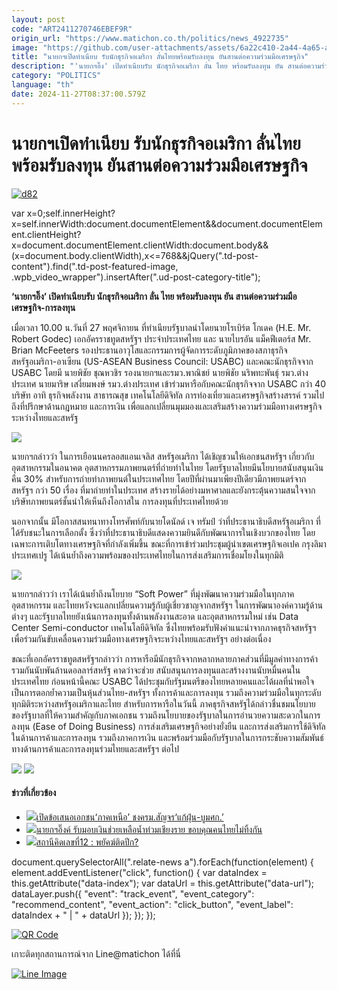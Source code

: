 ```yaml
---
layout: post
code: "ART2411270746EBEF9R"
origin_url: "https://www.matichon.co.th/politics/news_4922735"
image: "https://github.com/user-attachments/assets/6a22c410-2a44-4a65-a8b7-6ea4c625af58"
title: "นายกฯเปิดทำเนียบ รับนักธุรกิจอเมริกา ลั่นไทยพร้อมรับลงทุน ยันสานต่อความร่วมมือเศรษฐกิจ"
description: "'นายกฯอิ๊ง' เปิดทำเนียบรับ นักธุรกิจอเมริกา ลั่น ไทย พร้อมรับลงทุน ยัน สานต่อความร่วมมือเศรษฐกิจ-การลงทุน"
category: "POLITICS"
language: "th"
date: 2024-11-27T08:37:00.579Z
---
```


# นายกฯเปิดทำเนียบ รับนักธุรกิจอเมริกา ลั่นไทยพร้อมรับลงทุน ยันสานต่อความร่วมมือเศรษฐกิจ

[![](https://www.matichon.co.th/wp-content/uploads/2024/11/d82.jpg "d82")](https://www.matichon.co.th/wp-content/uploads/2024/11/d82.jpg)

var x=0;self.innerHeight?x=self.innerWidth:document.documentElement&&document.documentElement.clientHeight?x=document.documentElement.clientWidth:document.body&&(x=document.body.clientWidth),x<=768&&jQuery(".td-post-content").find(".td-post-featured-image, .wpb\_video\_wrapper").insertAfter(".ud-post-category-title");

**‘นายกฯอิ๊ง’ เปิดทำเนียบรับ นักธุรกิจอเมริกา ลั่น ไทย พร้อมรับลงทุน ยัน สานต่อความร่วมมือเศรษฐกิจ-การลงทุน**

เมื่อเวลา 10.00 น.วันที่ 27 พฤศจิกายน ที่ทำเนียบรัฐบาลนำโดยนายโรเบิร์ต โกเดค (H.E. Mr. Robert Godec) เอกอัครราชทูตสหรัฐฯ ประจำประเทศไทย และ นายไบรอัน แม็คฟีเตอร์ส Mr. Brian McFeeters รองประธานอาวุโสและกรรมการผู้จัดการระดับภูมิภาคของสภาธุรกิจสหรัฐอเมริกา-อาเซียน (US-ASEAN Business Council: USABC) และคณะนักธุรกิจจาก USABC โดยมี นายพิชัย ชุณหวชิร รองนายกฯและรมว.พาณิชย์ นายพิชัย นริพทะพันธุ์ รมว.ต่างประเทศ นายมาริษ เสงี่ยมพงษ์ รมว.ต่างประเทศ เข้าร่วมหารือกับคณะนักธุรกิจจาก USABC กว่า 40 บริษัท อาทิ ธุรกิจพลังงาน สาธารณสุข เทคโนโลยีดิจิทัล การท่องเที่ยวและเศรษฐกิจสร้างสรรค์ รวมไปถึงที่ปรึกษาด้านกฎหมาย และการเงิน เพื่อแลกเปลี่ยนมุมมองและเสริมสร้างความร่วมมือทางเศรษฐกิจระหว่างไทยและสหรัฐ

![](https://www.matichon.co.th/wp-content/uploads/2024/11/S__169328648_0.jpg)

นายกฯกล่าวว่า ในการเยือนนครลอสแอนเจลิส สหรัฐอเมริกา ได้เชิญชวนให้เอกชนสหรัฐฯ เกี่ยวกับอุตสาหกรรมในอนาคต อุตสาหกรรมภาพยนตร์ที่ถ่ายทำในไทย โดยรัฐบาลไทยมีนโยบายสนับสนุนเงินคืน 30% สำหรับการถ่ายทำภาพยนต์ในประเทศไทย โดยปีที่ผ่านมาเพียงปีเดียวมีภาพยนตร์จากสหรัฐฯ กว่า 50 เรื่อง ที่มาถ่ายทำในประเทศ สร้างรายได้อย่างมหาศาลและยังกระตุ้นความสนใจจากบริษัทภาพยนตร์ชั้นนำให้เห็นถึงโอกาสใน การลงทุนที่ประเทศไทยด้วย

นอกจากนั้น มีโอกาสสนทนาทางโทรศัพท์กับนายโดนัลด์ เจ ทรัมป์ ว่าที่ประธานาธิบดีสหรัฐอเมริกา ที่ได้รับชนะในการเลือกตั้ง ซึ่งว่าที่ประธานาธิบดีแสดงความยินดีกับพัฒนาการในเชิงบวกของไทย โดยเฉพาะการเติบโตทางเศรษฐกิจที่กำลังเพิ่มขึ้น ขณะที่การเข้าร่วมประชุมผู้นำเขตเศรษฐกิจเอเปค กรุงลิมา ประเทศเปรู ได้เน้นย้ำถึงความพร้อมของประเทศไทยในการส่งเสริมการเชื่อมโยงในทุกมิติ

![](https://www.matichon.co.th/wp-content/uploads/2024/11/S__169328646_0.jpg)

นายกฯกล่าวว่า เราได้เน้นย้ำถึงนโยบาย “Soft Power” ที่มุ่งพัฒนาความร่วมมือในทุกภาคอุตสาหกรรม และไทยหวังจะแลกเปลี่ยนความรู้กับผู้เชี่ยวชาญจากสหรัฐฯ ในการพัฒนาองค์ความรู้ด้านต่างๆ และรัฐบาลไทยยังเน้นการลงทุนทั้งด้านพลังงานสะอาด และอุตสาหกรรมใหม่ เช่น Data Center Semi-conductor เทคโนโลยีดิจิทัล ซึ่งไทยพร้อมรับฟังคำแนะนำจากภาคธุรกิจสหรัฐฯ เพื่อร่วมกันขับเคลื่อนความร่วมมือทางเศรษฐกิจระหว่างไทยและสหรัฐฯ อย่างต่อเนื่อง

ขณะที่เอกอัครราชทูตสหรัฐฯกล่าวว่า การหารือมีนักธุรกิจจากหลากหลายภาคส่วนที่มีมูลค่าทางการค้ารวมกันนับพันล้านดอลลาร์สหรัฐ คาดว่าจะช่วย สนับสนุนการลงทุนและสร้างงานนับหมื่นคนในประเทศไทย ก่อนหน้านี้คณะ USABC ได้ประชุมกับรัฐมนตรีของไทยหลายคนและได้ผลที่น่าพอใจ เป็นการตอกย้ำความเป็นหุ้นส่วนไทย-สหรัฐฯ ทั้งการค้าและการลงทุน รวมถึงความร่วมมือในทุกระดับทุกมิติระหว่างสหรัฐอเมริกาและไทย สำหรับการหารือในวันนี้ ภาคธุรกิจสหรัฐได้กล่าวชื่นชมนโยบายของรัฐบาลที่ให้ความสำคัญกับภาคเอกชน รวมถึงนโยบายของรัฐบาลในการอำนวยความสะดวกในการลงทุน (Ease of Doing Business) การส่งเสริมเศรษฐกิจอย่างยั่งยืน และการส่งเสริมการใช้ดิจิทัลในด้านการค้าและการลงทุน รวมถึงภาคการเงิน และพร้อมร่วมมือกับรัฐบาลในการกระชับความสัมพันธ์ทางด้านการค้าและการลงทุนร่วมไทยและสหรัฐฯ ต่อไป

![](https://www.matichon.co.th/wp-content/uploads/2024/11/S__169328650_0.jpg) ![](https://www.matichon.co.th/wp-content/uploads/2024/11/S__169328649_0.jpg)

#### ข่าวที่เกี่ยวข้อง

*   [![](https://www.matichon.co.th/wp-content/uploads/2024/11/022711-1.jpg)เปิดข้อเสนอเอกชน‘ภาคเหนือ’ ชงครม.สัญจร‘แก้ฝุ่น-บูมศก.’](https://www.matichon.co.th/politics/politics-in-depth/news_4921241)
*   [![](https://www.matichon.co.th/wp-content/uploads/2024/11/konthai1.jpg)นายกฯอิ๊งค์ รับมอบเงินช่วยเหลือน้ำท่วมเชียงราย ขอบคุณคนไทยไม่ทิ้งกัน](https://www.matichon.co.th/politics/news_4920881)
*   [![](https://www.matichon.co.th/wp-content/uploads/2024/11/022511.jpg)สถานีคิดเลขที่12 : พยัคฆ์ติดปีก?](https://www.matichon.co.th/article/thinkstation-12/news_4917221)

document.querySelectorAll(".relate-news a").forEach(function(element) { element.addEventListener("click", function() { var dataIndex = this.getAttribute("data-index"); var dataUrl = this.getAttribute("data-url"); dataLayer.push({ "event": "track\_event", "event\_category": "recommend\_content", "event\_action": "click\_button", "event\_label": dataIndex + " | " + dataUrl }); }); });

[![QR Code](https://www.matichon.co.th/wp-content/uploads/2023/07/wob1371z.jpg)](https://lin.ee/ht0nDxX)

เกาะติดทุกสถานการณ์จาก Line@matichon ได้ที่นี่

[![Line Image](https://www.matichon.co.th/wp-content/uploads/2023/07/th.png)](https://lin.ee/ht0nDxX)